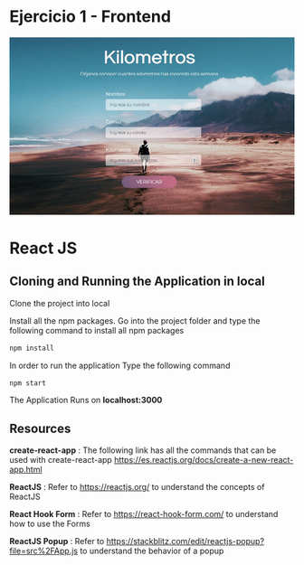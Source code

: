 # Ejercicio 1 - Frontend

![](public/portada.jpg)

# React JS

## Cloning and Running the Application in local

Clone the project into local

Install all the npm packages. Go into the project folder and type the following command to install all npm packages

```bash
npm install
```

In order to run the application Type the following command

```bash
npm start
```

The Application Runs on **localhost:3000**

## Resources

**create-react-app** : The following link has all the commands that can be used with create-react-app
https://es.reactjs.org/docs/create-a-new-react-app.html

**ReactJS** : Refer to https://reactjs.org/ to understand the concepts of ReactJS

**React Hook Form** : Refer to https://react-hook-form.com/ to understand how to use the Forms

**ReactJS Popup** : Refer to https://stackblitz.com/edit/reactjs-popup?file=src%2FApp.js to understand the behavior of a popup